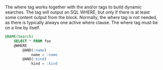 The where tag works together with the and/or tags to build dynamic searches.
The tag will output an SQL WHERE, but only if there is at least some content output from the block.
Normally, the where tag is not needed, as there is typically always one active where clause.
The where tag must be on a line by itself.

```sql
@NAME(Search)
    SELECT * FROM foo
    @WHERE
        @AND(:name)
            name = :name
        @AND(:kind)
            kind = :kind
```
